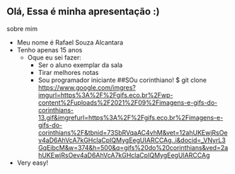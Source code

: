 ## Olá, Essa é minha apresentação :)
sobre mim
+ Meu nome é Rafael Souza Alcantara 
+ Tenho apenas 15 anos
  - Oque eu sei fazer:
    * Ser o aluno exemplar da sala
    + Tirar melhores notas
    - Sou programador iniciante
##SOu corinthiano!
$ git clone <https://www.google.com/imgres?imgurl=https%3A%2F%2Fgifs.eco.br%2Fwp-content%2Fuploads%2F2021%2F09%2Fimagens-e-gifs-do-corinthians-13.gif&imgrefurl=https%3A%2F%2Fgifs.eco.br%2Fimagens-e-gifs-do-corinthians%2F&tbnid=73SbRVqaAC4vhM&vet=12ahUKEwjRsOev4aD6AhVcA7kGHclaCpIQMygEegUIARCCAg..i&docid=_VNyrL3GqEibcM&w=374&h=500&q=gifs%20do%20corinthians&ved=2ahUKEwjRsOev4aD6AhVcA7kGHclaCpIQMygEegUIARCCAg>
+ Very easy!






